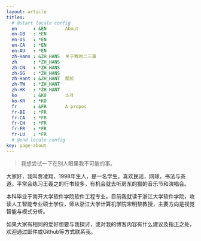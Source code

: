 ```yaml
---
layout: article
titles:
  # @start locale config
  en      : &EN       About
  en-GB   : *EN
  en-US   : *EN
  en-CA   : *EN
  en-AU   : *EN
  zh-Hans : &ZH_HANS  关于我的二三事
  zh      : *ZH_HANS
  zh-CN   : *ZH_HANS
  zh-SG   : *ZH_HANS
  zh-Hant : &ZH_HANT  關於
  zh-TW   : *ZH_HANT
  zh-HK   : *ZH_HANT
  ko      : &KO       소개
  ko-KR   : *KO
  fr      : &FR       À propos
  fr-BE   : *FR
  fr-CA   : *FR
  fr-CH   : *FR
  fr-FR   : *FR
  fr-LU   : *FR
  # @end locale config
key: page-about
---
```


> 我想尝试一下在别人眼里我不可能的事。

大家好，我叫贾凌翔，1998年生人，是一名学生。喜欢民谣，网球，书法与茶道。平常会练习王羲之的行书较多，有机会就去听房东的猫的音乐节和演唱会。

本科毕业于南开大学软件学院软件工程专业。目前我就读于浙江大学软件学院，攻读人工智能专业硕士学位，师从浙江大学计算机学院宋明黎教授，主要方向是视觉智能与模式分析。

如果大家有相同的爱好想要与我探讨，或对我的博客内容有什么建议及指正之处，欢迎通过邮件或Github等方式联系我。
